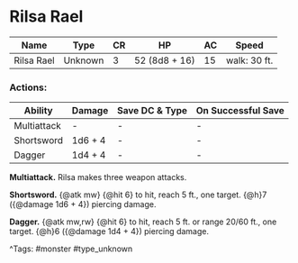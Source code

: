 # Rilsa Rael

| Name | Type | CR | HP | AC | Speed |
|------|------|----|----|----|-------|
| Rilsa Rael | Unknown | 3 | 52 (8d8 + 16) | 15 | walk: 30 ft. |

### Actions:

| Ability | Damage | Save DC & Type | On Successful Save |
|---------|--------|----------------|--------------------|
| Multiattack | - | - | - |
| Shortsword | 1d6 + 4 | - | - |
| Dagger | 1d4 + 4 | - | - |


**Multiattack.** Rilsa makes three weapon attacks.

**Shortsword.** {@atk mw} {@hit 6} to hit, reach 5 ft., one target. {@h}7 ({@damage 1d6 + 4}) piercing damage.

**Dagger.** {@atk mw,rw} {@hit 6} to hit, reach 5 ft. or range 20/60 ft., one target. {@h}6 ({@damage 1d4 + 4}) piercing damage.

^Tags: #monster #type_unknown